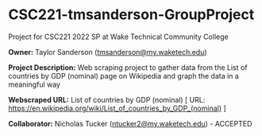 # CSC221-tmsanderson-GroupProject
 Project for CSC221 2022 SP at Wake Technical Community College

__Owner:__ Taylor Sanderson (tmsanderson@my.waketech.edu)

__Project Description:__ Web scraping project to gather data from the List of countries by GDP (nominal) page on Wikipedia and graph the data in a meaningful way

__Webscraped URL:__ List of countries by GDP (nominal) [ URL: https://en.wikipedia.org/wiki/List_of_countries_by_GDP_(nominal) ]

__Collaborator:__ Nicholas Tucker (ntucker2@my.waketech.edu) - ACCEPTED
